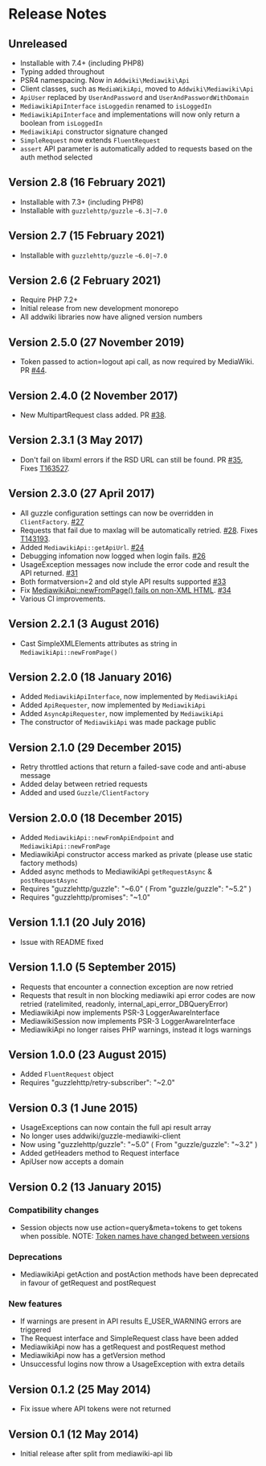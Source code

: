 # Release Notes

## Unreleased

- Installable with 7.4+ (including PHP8)
- Typing added throughout
- PSR4 namespacing. Now in `Addwiki\Mediawiki\Api`
- Client classes, such as `MediaWikiApi`, moved to `Addwiki\Mediawiki\Api`
- `ApiUser` replaced by `UserAndPassword` and `UserAndPasswordWithDomain`
- `MediawikiApiInterface` `isLoggedin` renamed to `isLoggedIn`
- `MediawikiApiInterface` and implementations will now only return a boolean from `isLoggedIn`
- `MediawikiApi` constructor signature changed
- `SimpleRequest` now extends `FluentRequest`
- `assert` API parameter is automatically added to requests based on the auth method selected

## Version 2.8 (16 February 2021)

- Installable with 7.3+ (including PHP8)
- Installable with `guzzlehttp/guzzle` `~6.3|~7.0`

## Version 2.7 (15 February 2021)

- Installable with `guzzlehttp/guzzle` `~6.0|~7.0`

## Version 2.6 (2 February 2021)

- Require PHP 7.2+
- Initial release from new development monorepo
- All addwiki libraries now have aligned version numbers

## Version 2.5.0 (27 November 2019)
* Token passed to action=logout api call, as now required by MediaWiki. PR [#44](https://github.com/addwiki/mediawiki-api-base/pull/44).

## Version 2.4.0 (2 November 2017)
* New MultipartRequest class added. PR [#38](https://github.com/addwiki/mediawiki-api-base/pull/38).

## Version 2.3.1 (3 May 2017)
* Don't fail on libxml errors if the RSD URL can still be found. PR [#35](https://github.com/addwiki/mediawiki-api-base/pull/35), Fixes [T163527](https://phabricator.wikimedia.org/T163527).

## Version 2.3.0 (27 April 2017)

* All guzzle configuration settings can now be overridden in `ClientFactory`. [#27](https://github.com/addwiki/mediawiki-api-base/pull/27)
* Requests that fail due to maxlag will be automatically retried. [#28](https://github.com/addwiki/mediawiki-api-base/pull/28). Fixes [T143193](https://phabricator.wikimedia.org/T143193).
* Added `MediawikiApi::getApiUrl`. [#24](https://github.com/addwiki/mediawiki-api-base/pull/24)
* Debugging infomation now logged when login fails. [#26](https://github.com/addwiki/mediawiki-api-base/pull/26)
* UsageException messages now include the error code and result the API returned. [#31](https://github.com/addwiki/mediawiki-api-base/pull/31)
* Both formatversion=2 and old style API results supported [#33](https://github.com/addwiki/mediawiki-api-base/pull/33)
* Fix [MediawikiApi::newFromPage() fails on non-XML HTML](https://phabricator.wikimedia.org/T163527). [#34](https://github.com/addwiki/mediawiki-api-base/pull/34)
* Various CI improvements.

## Version 2.2.1 (3 August 2016)

* Cast SimpleXMLElements attributes as string in `MediawikiApi::newFromPage()`

## Version 2.2.0 (18 January 2016)

* Added `MediawikiApiInterface`, now implemented by `MediawikiApi`
* Added `ApiRequester`, now implemented by `MediawikiApi`
* Added `AsyncApiRequester`, now implemented by `MediawikiApi`
* The constructor of `MediawikiApi` was made package public

## Version 2.1.0 (29 December 2015)

* Retry throttled actions that return a failed-save code and anti-abuse message
* Added delay between retried requests
* Added and used `Guzzle/ClientFactory`

## Version 2.0.0 (18 December 2015)

* Added `MediawikiApi::newFromApiEndpoint` and `MediawikiApi::newFromPage`
* MediawikiApi constructor access marked as private (please use static factory methods)
* Added async methods to MediawikiApi `getRequestAsync` & `postRequestAsync`
* Requires "guzzlehttp/guzzle": "~6.0" ( From "guzzle/guzzle": "~5.2" )
* Requires "guzzlehttp/promises": "~1.0"

## Version 1.1.1 (20 July 2016)

* Issue with README fixed

## Version 1.1.0 (5 September 2015)

* Requests that encounter a connection exception are now retried
* Requests that result in non blocking mediawiki api error codes are now retried (ratelimited, readonly, internal_api_error_DBQueryError)
* MediawikiApi now implements PSR-3 LoggerAwareInterface
* MediawikiSession now implements PSR-3 LoggerAwareInterface
* MediawikiApi no longer raises PHP warnings, instead it logs warnings

## Version 1.0.0 (23 August 2015)

* Added `FluentRequest` object
* Requires "guzzlehttp/retry-subscriber": "~2.0"

## Version 0.3 (1 June 2015)

* UsageExceptions can now contain the full api result array
* No longer uses addwiki/guzzle-mediawiki-client
* Now using "guzzlehttp/guzzle": "~5.0" ( From "guzzle/guzzle": "~3.2" )
* Added getHeaders method to Request interface
* ApiUser now accepts a domain

## Version 0.2 (13 January 2015)

### Compatibility changes

* Session objects now use action=query&meta=tokens to get tokens when possible.
NOTE: [Token names have changed between versions](//www.mediawiki.org/wiki/API:Tokens)

### Deprecations

* MediawikiApi getAction and postAction methods have been deprecated in favour of getRequest and postRequest

### New features

* If warnings are present in API results E_USER_WARNING errors are triggered
* The Request interface and SimpleRequest class have been added
* MediawikiApi now has a getRequest and postRequest method
* MediawikiApi now has a getVersion method
* Unsuccessful logins now throw a UsageException with extra details

## Version 0.1.2 (25 May 2014)

* Fix issue where API tokens were not returned

## Version 0.1 (12 May 2014)

* Initial release after split from mediawiki-api lib
